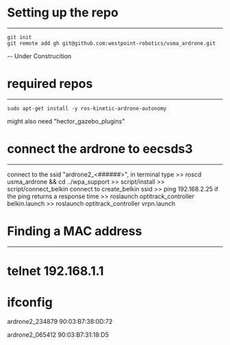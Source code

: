 Setting up the repo
=======
---

	git init
	git remote add gh git@github.com:westpoint-robotics/usma_ardrone.git

-- Under Construcition

required repos
=======
---

	sudo apt-get install -y ros-kinetic-ardrone-autonomy

might also need "hector_gazebo_plugins"

connect the ardrone to eecsds3
=======
---

connect to the ssid "ardrone2_<######>", in terminal type 
	>> roscd usma_ardrone && cd ../wpa_support 
	>> script/install
	>> script/connect_belkin
connect to create_belkin ssid
	>> ping 192.168.2.25
if the ping returns a response time	
	>> roslaunch optitrack_controller belkin.launch	
	>> roslaunch optitrack_controller vrpn.launch	


Finding a MAC address
=======
---
# telnet 192.168.1.1
# ifconfig

ardrone2_234879
90:03:B7:38:0D:72

ardrone2_065412
90:03:B7:31:18:D5  